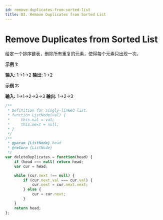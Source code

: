 ```yaml
---
id: remove-duplicates-from-sorted-list
title: 83. Remove Duplicates from Sorted List
---
```


# Remove Duplicates from Sorted List

给定一个排序链表，删除所有重复的元素，使得每个元素只出现一次。

**示例 1:**

**输入:** 1->1->2 **输出:** 1->2

**示例 2:**

**输入:** 1->1->2->3->3 **输出:** 1->2->3



```javascript
/**
 * Definition for singly-linked list.
 * function ListNode(val) {
 *     this.val = val;
 *     this.next = null;
 * }
 */
/**
 * @param {ListNode} head
 * @return {ListNode}
 */
var deleteDuplicates = function(head) {
    if (head === null) return head;
	var cur = head;

	while (cur.next !== null) {
		if (cur.next.val === cur.val) {
			cur.next = cur.next.next;
		} else {
			cur = cur.next;
		}
	}
	return head;
};

```